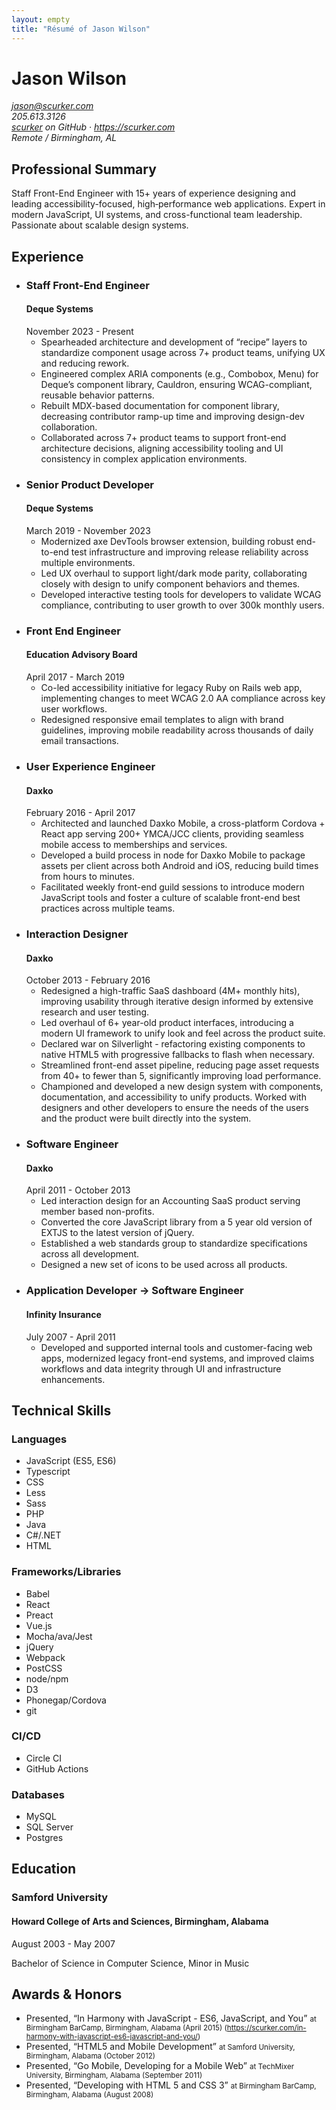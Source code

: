 ```yaml
---
layout: empty
title: "Résumé of Jason Wilson"
---
```

<main>
  <div class="hresume">
    <h1 class="fn">Jason Wilson</h1>
    <address class="vcard contact">
      <div><a class="email" href="mailto:jason@scurker.com">jason@scurker.com</a></div>
      <div class="tel">205.613.3126</div>
      <div><a class="url" href="https://github.com/scurker">scurker</a> on GitHub · <a class="url" href="https://scurker.com">https://scurker.com</a></div>
      <div>Remote / Birmingham, AL</div>
    </address>
    <section>
      <h2>Professional Summary</h2>
      Staff Front-End Engineer with 15+ years of experience designing and leading accessibility-focused, high‑performance web applications. Expert in modern JavaScript, UI systems, and cross-functional team leadership. Passionate about scalable design systems.
    </section>
    <section>
      <h2>Experience</h2>
      <ul>
        <li class="experience">
          <h3>Staff Front-End Engineer</h3>
          <h4>Deque Systems</h4>
          <date>November 2023 - Present</date>
          <ul>
            <li>Spearheaded architecture and development of “recipe” layers to standardize component usage across 7+ product teams, unifying UX and reducing rework.</li>
            <li>Engineered complex ARIA components (e.g., Combobox, Menu) for Deque’s component library, Cauldron, ensuring WCAG-compliant, reusable behavior patterns.</li>
            <li>Rebuilt MDX-based documentation for component library, decreasing contributor ramp-up time and improving design-dev collaboration.</li>
            <li>Collaborated across 7+ product teams to support front-end architecture decisions, aligning accessibility tooling and UI consistency in complex application environments.</li>
          </ul>
        </li>
        <li class="experience">
          <h3>Senior Product Developer</h3>
          <h4>Deque Systems</h4>
          <date>March 2019 - November 2023</date>
          <ul>
            <li>Modernized axe DevTools browser extension, building robust end-to-end test infrastructure and improving release reliability across multiple environments.</li>
            <li>Led UX overhaul to support light/dark mode parity, collaborating closely with design to unify component behaviors and themes.</li>
            <li>Developed interactive testing tools for developers to validate WCAG compliance, contributing to user growth to over 300k monthly users.</li>
          </ul>
        </li>
        <li class="experience">
          <h3>Front End Engineer</h3>
          <h4>Education Advisory Board</h4>
          <date>April 2017 - March 2019</date>
          <ul>
            <li>Co-led accessibility initiative for legacy Ruby on Rails web app, implementing changes to meet WCAG 2.0 AA compliance across key user workflows.</li>
            <li>Redesigned responsive email templates to align with brand guidelines, improving mobile readability across thousands of daily email transactions.</li>
          </ul>
        </li>
        <li class="experience">
          <h3>User Experience Engineer</h3>
          <h4>Daxko</h4>
          <date>February 2016 - April 2017</date>
          <ul>
            <li>Architected and launched Daxko Mobile, a cross-platform Cordova + React app serving 200+ YMCA/JCC clients, providing seamless mobile access to memberships and services.</li>
            <li>Developed a build process in node for Daxko Mobile to package assets per client across both Android and iOS, reducing build times from hours to minutes.</li>
            <li>Facilitated weekly front-end guild sessions to introduce modern JavaScript tools and foster a culture of scalable front-end best practices across multiple teams.</li>
          </ul>
        </li>
        <li class="experience">
          <h3>Interaction Designer</h3>
          <h4>Daxko</h4>
          <date>October 2013 - February 2016</date>
          <ul>
            <li>Redesigned a high-traffic SaaS dashboard (4M+ monthly hits), improving usability through iterative design informed by extensive research and user testing.</li>
            <li>Led overhaul of 6+ year-old product interfaces, introducing a modern UI framework to unify look and feel across the product suite.</li>
            <li>Declared war on Silverlight - refactoring existing components to native HTML5 with progressive fallbacks to flash when necessary.</li>
            <li>Streamlined front-end asset pipeline, reducing page asset requests from 40+ to fewer than 5, significantly improving load performance.</li>
            <li>Championed and developed a new design system with components, documentation, and accessibility to unify products. Worked with designers and other developers to ensure the needs of the users and the product were built directly into the system.</li>
          </ul>
        </li>
        <li class="experience">
          <h3>Software Engineer</h3>
          <h4>Daxko</h4>
          <date>April 2011 - October 2013</date>
          <ul>
            <li>Led interaction design for an Accounting SaaS product serving member based non-profits.</li>
            <li>Converted the core JavaScript library from a 5 year old version of EXTJS to the latest version of jQuery.</li>
            <li>Established a web standards group to standardize specifications across all development.</li>
            <li>Designed a new set of icons to be used across all products.</li>
          </ul>
        </li>
        <li class="experience">
          <h3>Application Developer → Software Engineer</h3>
          <h4>Infinity Insurance</h4>
          <date>July 2007 - April 2011</date>
          <ul>
            <li>Developed and supported internal tools and customer-facing web apps, modernized legacy front-end systems, and improved claims workflows and data integrity through UI and infrastructure enhancements.</li>
          </ul>
        </li>
        <!-- / hidden, because it's so old! /
        <li class="experience">
          <h3>Web Developer</h3>
          <h4>Infinity Insurance</h4>
          <date>February 2011 - April 2011</date>
          <ul>
            <li>Created a portable javascript widget that would allow notes to be created for claims from any web application.</li>
          </ul>
        </li>
        <li class="experience">
          <h3>Software Engineer</h3>
          <h4>Infinity Insurance</h4>
          <date>July 2009 - February 2011</date>
          <ul>
            <li>Led user interface development for a new first notice of loss application.</li>
            <li>Worked extensively with claims representatives by performing usability studies to learn their workflow and utilizing iterative development to reduce call volume and the time to record a claim.</li>
            <li>Worked with engineering to adopt a standard user interface, utilizing jQuery with a JSP front-end to integrate with a legacy mainframe system.</li>
            <li>Developed a process to do daily system checks of gigabytes of data between mainframe and database tables during a data migration project to ensure data integrity.</li>
          </ul>
        </li>
        <li class="experience">
          <h3>Application Developer</h3>
          <h4>Infinity Insurance</h4>
          <date>July 2007 - July 2009</date>
          <ul>
            <li>Created an internal project workflow system to help keep track of internal business requirements.</li>
            <li>Adapted a plugin to publish and sync business requirements to the company wiki.</li>
            <li>Triaged and fixed maintenance bugs and defects for the claims system.</li>
          </ul>
        </li>
        <li class="experience">
          <h3>Java Programming Intern</h3>
          <h4>Infinity Insurance</h4>
          <date>May 2006 - August 2006</date>
          <ul>
            <li>Developed Java portlets for the company intranet.</li>
          </ul>
        </li>
        -->
      </ul>
    </section>
    <section class="skills">
      <h2>Technical Skills</h2>
      <h3>Languages</h3>
      <ul>
        <li>JavaScript (ES5, ES6)</li>
        <li>Typescript</li>
        <li>CSS</li>
        <li>Less</li>
        <li>Sass</li>
        <li>PHP</li>
        <li>Java</li>
        <li>C#/.NET</li>
        <li>HTML</li>
      </ul>
      <h3>Frameworks/Libraries</h3>
      <ul>
        <li>Babel</li>
        <li>React</li>
        <li>Preact</li>
        <li>Vue.js</li>
        <li>Mocha/ava/Jest</li>
        <li>jQuery</li>
        <li>Webpack</li>
        <li>PostCSS</li>
        <li>node/npm</li>
        <li>D3</li>
        <li>Phonegap/Cordova</li>
        <li>git</li>
      </ul>
      <h3>CI/CD</h3>
      <ul>
        <li>Circle CI</li>
        <li>GitHub Actions</li>
      </ul>
      <h3>Databases</h3>
      <ul>
        <li>MySQL</li>
        <li>SQL Server</li>
        <li>Postgres</li>
      </ul>
    </section>
    <section class="education">
      <h2>Education</h2>
      <h3>Samford University</h3>
      <h4>Howard College of Arts and Sciences, Birmingham, Alabama</h4>
      <date>August 2003 - May 2007</date>
      <p>Bachelor of Science in Computer Science, Minor in Music</p>
      <!-- / not sure if needed /
        <p>Samford University Deans List - Fall 2004, Spring 2007</p>
      -->
    </section>
    <section class="awards">
      <h2>Awards &amp; Honors</h2>
      <ul>
        <li class="vevent">
          Presented, “In Harmony with JavaScript - ES6, JavaScript, and You”
          <small>at Birmingham BarCamp, Birmingham, Alabama (April 2015) (<a href="https://scurker.com/in-harmony-with-javascript-es6-javascript-and-you/">https://scurker.com/in-harmony-with-javascript-es6-javascript-and-you/</a>)</small>
        </li>
        <li class="vevent">
          Presented, “HTML5 and Mobile Development”
          <small>at Samford University, Birmingham, Alabama (October 2012)</small>
        </li>
        <li class="vevent">
          Presented, “Go Mobile, Developing for a Mobile Web”
          <small>at TechMixer University, Birmingham, Alabama (September 2011)</small>
        </li>
        <li class="vevent">
          Presented, “Developing with HTML 5 and CSS 3”
          <small>at Birmingham BarCamp, Birmingham, Alabama (August 2008)</small>
        </li>
      </ul>
    </section>
    <link rel="stylesheet" href="resume.css"/>
  </div>
</main>
